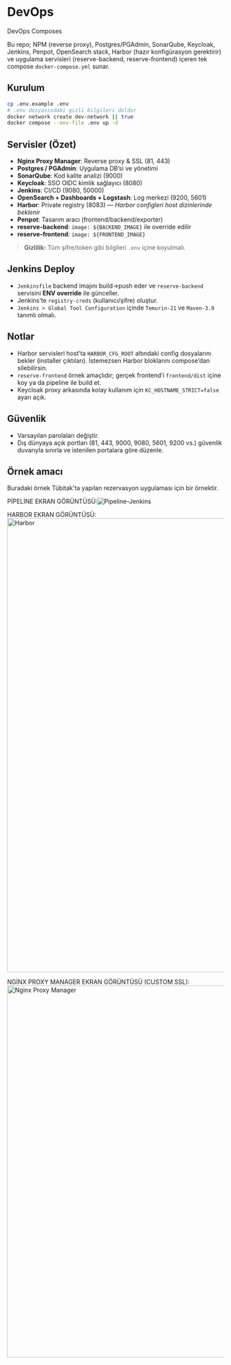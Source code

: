 # DevOps
DevOps Composes

Bu repo; NPM (reverse proxy), Postgres/PGAdmin, SonarQube, Keycloak, Jenkins, Penpot, OpenSearch stack, Harbor (hazır konfigürasyon gerektirir) ve uygulama servisleri (reserve-backend, reserve-frontend) içeren tek compose `docker-compose.yml` sunar.

## Kurulum
```bash
cp .env.example .env
# .env dosyasındaki gizli bilgileri doldur
docker network create dev-network || true
docker compose --env-file .env up -d
```

## Servisler (Özet)
- **Nginx Proxy Manager**: Reverse proxy & SSL (81, 443)
- **Postgres / PGAdmin**: Uygulama DB’si ve yönetimi
- **SonarQube**: Kod kalite analizi (9000)
- **Keycloak**: SSO OIDC kimlik sağlayıcı (8080)
- **Jenkins**: CI/CD (9080, 50000)
- **OpenSearch + Dashboards + Logstash**: Log merkezi (9200, 5601)
- **Harbor**: Private registry (8083) — *Harbor configleri host dizinlerinde beklenir*
- **Penpot**: Tasarım aracı (frontend/backend/exporter)
- **reserve-backend**: `image: ${BACKEND_IMAGE}` ile override edilir
- **reserve-frontend**: `image: ${FRONTEND_IMAGE}`

> **Gizlilik:** Tüm şifre/token gibi bilgileri `.env` içine koyulmalı. 

## Jenkins Deploy
- `Jenkinsfile` backend imajını build→push eder ve `reserve-backend` servisini **ENV override** ile günceller.
- Jenkins’te `registry-creds` (kullanıcı/şifre) oluştur.
- `Jenkins > Global Tool Configuration` içinde `Temurin-21` ve `Maven-3.9` tanımlı olmalı.

## Notlar
- Harbor servisleri host’ta `HARBOR_CFG_ROOT` altındaki config dosyalarını bekler (installer çıktıları). İstemezsen Harbor bloklarını compose’dan silebilirsin.
- `reserve-frontend` örnek amaçlıdır; gerçek frontend’i `frontend/dist` içine koy ya da pipeline ile build et.
- Keycloak proxy arkasında kolay kullanım için `KC_HOSTNAME_STRICT=false` ayarı açık.

## Güvenlik
- Varsayılan parolaları değiştir.
- Dış dünyaya açık portları (81, 443, 9000, 9080, 5601, 9200 vs.) güvenlik duvarıyla sınırla ve istenilen portalara göre düzenle.

## Örnek amacı
Buradaki örnek Tübitak'ta yapılan rezervasyon uygulaması için bir örnektir.


PİPELİNE EKRAN GÖRÜNTÜSÜ:![Pipeline-Jenkins](https://github.com/user-attachments/assets/36976972-c380-499e-b995-fc0aded57f41)

HARBOR EKRAN GÖRÜNTÜSÜ:<img width="2048" height="1055" alt="Harbor" src="https://github.com/user-attachments/assets/581ad7df-acf7-47e0-89b2-2ed3df02cb74" />

NGİNX PROXY MANAGER EKRAN GÖRÜNTÜSÜ (CUSTOM SSL): <img width="984" height="865" alt="Nginx Proxy Manager" src="https://github.com/user-attachments/assets/4bbf57d1-e86a-4c40-a328-587d781278d9" />
